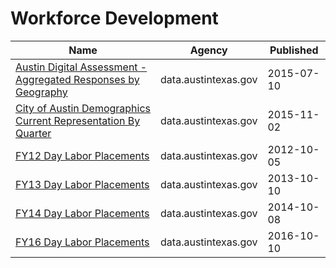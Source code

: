 # Workforce Development

Name | Agency | Published
---- | ---- | ---------
[Austin Digital Assessment - Aggregated Responses by Geography](../socrata/xf72-sbj4.md) | data.austintexas.gov | 2015-07-10
[City of Austin Demographics Current Representation By Quarter](../socrata/gyp3-3bx3.md) | data.austintexas.gov | 2015-11-02
[FY12 Day Labor Placements](../socrata/utnt-hag5.md) | data.austintexas.gov | 2012-10-05
[FY13 Day Labor Placements](../socrata/ykzu-pxxq.md) | data.austintexas.gov | 2013-10-10
[FY14 Day Labor Placements](../socrata/tsum-aa7v.md) | data.austintexas.gov | 2014-10-08
[FY16 Day Labor Placements](../socrata/sq83-5vi5.md) | data.austintexas.gov | 2016-10-10

